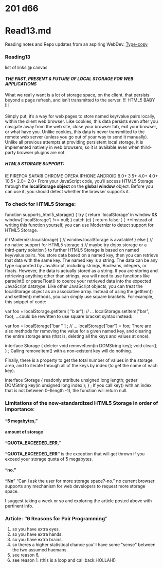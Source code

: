 
# 201 d66
# Read13.md
Reading notes and Repo updates from an aspiring WebDev.
[Type-copy](http://diveinto.html5doctor.com/storage.html)

### Reading13
list of links @ canvas
#### *THE PAST, PRESENT & FUTURE OF LOCAL STORAGE FOR WEB APPLICATIONS*
What we really want is a lot of storage space, on the client, that persists beyond a page refresh, and isn’t transmitted to the server.
!!! HTML5 BABY !!!
#### 
Simply put, it’s a way for web pages to store named key/value pairs locally, within the client web browser. Like cookies, this data persists even after you navigate away from the web site, close your browser tab, exit your browser, or what have you. Unlike cookies, this data is never transmitted to the remote web server (unless you go out of your way to send it manually). Unlike all previous attempts at providing persistent local storage, it is implemented natively in web browsers, so it is available even when third-party browser plugins are not.
##### HTML5 STORAGE SUPPORT:
IE	FIREFOX	SAFARI	CHROME	OPERA	IPHONE	ANDROID
8.0+	3.5+	4.0+	4.0+	10.5+	2.0+	2.0+
From your JavaScript code, you’ll access HTML5 Storage through the **localStorage object** on the **global window** object. 
Before you can use it, you should detect whether the browser supports it.
### To check for HTML5 Storage:
function supports_html5_storage() {
  try {
    return 'localStorage' in window && window['localStorage'] !== null;
  } catch (e) {
    return false;
  }
}
**Instead of writing this function yourself, you can use Modernizr to detect support for HTML5 Storage. 

if (Modernizr.localstorage) {
  // window.localStorage is available!
} else {
  // no native support for HTML5 storage :(
  // maybe try dojox.storage or a third-party solution
}
to further HTML5 Storage is based on named key/value pairs. You store data based on a named key, then you can retrieve that data with the same key. The named key is a string. The data can be any type supported by JavaScript, including strings, Booleans, integers, or floats. However, the data is actually stored as a string. If you are storing and retrieving anything other than strings, you will need to use functions like parseInt() or parseFloat() to coerce your retrieved data into the expected JavaScript datatype.
Like other JavaScript objects, you can treat the localStorage object as an associative array. Instead of using the getItem() and setItem() methods, you can simply use square brackets. For example, this snippet of code:

var foo = localStorage.getItem ( "b ar");
// ...
localStorage.setItem("bar", foo);
…could be rewritten to use square bracket syntax instead:

var foo = localStorage["bar " ] ;
// ...
localStorage["bar"] = foo;
There are also methods for removing the value for a given named key, and clearing the entire storage area (that is, deleting all the keys and values at once).

interface Storage {
  deleter void removeItem(in DOMString key);
  void clear();
} ;
Calling removeItem() with a non-existent key will do nothing.

Finally, there is a property to get the total number of values in the storage area, and to iterate through all of the keys by index (to get the name of each key).

interface Storage {
  readonly attribute unsigned long length;
  getter DOMString key(in unsigned long index );
} ;
If you call key() with an index that is not between 0–(length -1), the function will return null.
### Limitations of the now-standardized HTML5 Storage in order of importance:
#### “5 megabytes,” 
**amount of storage**
#### “QUOTA_EXCEEDED_ERR,” 
**“QUOTA_EXCEEDED_ERR”** is the exception that will get thrown if you exceed your storage quota of 5 megabytes.
#### “no.”
**“No”** “Can I ask the user for more storage space?-no.” no current browser supports any mechanism for web developers to request more storage space.


I suggest taking a week or so and exploring the article posted above with pertinent info.


### Article: “6 Reasons for Pair Programming”
1. so you have extra eyes.
2. so you have extra hands.
3. so you have extra brains.
4. so theres a higher statistical chance you'll have some "sense" between the two assumed huemans. 
5. see reason 6.
6. see reason 1. (this is a loop and call back.HOLLAH!)
